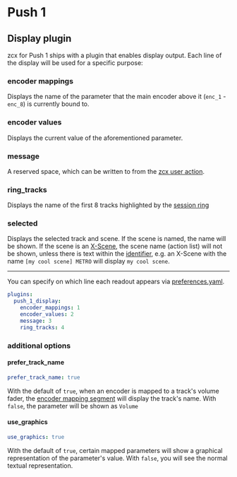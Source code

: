 # Push 1 

## Display plugin

zcx for Push 1 ships with a plugin that enables display output.
Each line of the display will be used for a specific purpose:

### encoder mappings

Displays the name of the parameter that the main encoder above it (`enc_1` - `enc_8`) is currently bound to.

### encoder values

Displays the current value of the aforementioned parameter.

### message

A reserved space, which can be written to from the [zcx user action](/lessons/zcx-user-action#msg).

### ring_tracks

Displays the name of the first 8 tracks highlighted by the [session ring](/lessons/session-ring)

### selected

Displays the selected track and scene. If the scene is named, the name will be shown. If the scene is an [X-Scene](https://www.cxpman.com/manual/core-concepts/#x-scenes), the scene name (action list) will not be shown, unless there is text within the [identifier](https://www.cxpman.com/manual/core-concepts/#identifiers), e.g. an X-Scene with the name `[my cool scene] METRO` will display `my cool scene`.

---

You can specify on which line each readout appears via [preferences.yaml](/reference/configuration-files/preferences#plugins).

```yaml
plugins:
  push_1_display:
    encoder_mappings: 1
    encoder_values: 2
    message: 3
    ring_tracks: 4
```

### additional options

#### prefer_track_name

```yaml
prefer_track_name: true
```

With the default of `true`, when an encoder is mapped to a track's volume fader, the [encoder mapping segment](#encoder-mappings) will display the track's name.
With `false`, the parameter will be shown as `Volume`

#### use_graphics

```yaml
use_graphics: true
```

With the default of `true`, certain mapped parameters will show a graphical representation of the parameter's value.
With `false`, you will see the normal textual representation.

